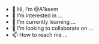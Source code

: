- 👋 Hi, I’m @A1keem
- 👀 I’m interested in ...
- 🌱 I’m currently learning ...
- 💞️ I’m looking to collaborate on ...
- 📫 How to reach me ...

<!---
A1keem/A1keem is a ✨ special ✨ repository because its `README.md` (this file) appears on your GitHub profile.
You can click the Preview link to take a look at your changes.
--->
